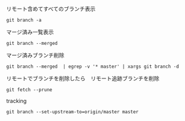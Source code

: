 リモート含めてすべてのブランチ表示

```
git branch -a
```

マージ済み一覧表示

```
git branch --merged
```

マージ済みブランチ削除
```
git branch --merged  | egrep -v '* master' | xargs git branch -d
```

リモートでブランチを削除したら　リモート追跡ブランチを削除
```
git fetch --prune
```

tracking
```
git branch --set-upstream-to=origin/master master
```
